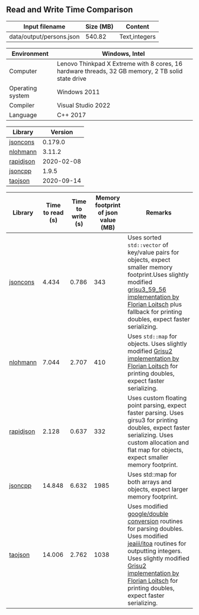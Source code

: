 
## Read and Write Time Comparison


Input filename|Size (MB)|Content
---|---|---
data/output/persons.json|540.82|Text,integers

Environment|Windows, Intel
---|---
Computer|Lenovo Thinkpad X Extreme with 8 cores, 16 hardware threads, 32 GB memory, 2 TB solid state drive
Operating system|Windows 2011
Compiler|Visual Studio 2022
Language|C++ 2017

Library|Version
---|---
[jsoncons](https://github.com/danielaparker/jsoncons)|0.179.0
[nlohmann](https://github.com/nlohmann/json)|3.11.2
[rapidjson](https://github.com/miloyip/rapidjson)|2020-02-08
[jsoncpp](https://github.com/open-source-parsers/jsoncpp)|1.9.5
[taojson](https://github.com/taocpp/json)|2020-09-14

Library|Time to read (s)|Time to write (s)|Memory footprint of json value (MB)|Remarks
---|---|---|---|---
[jsoncons](https://github.com/danielaparker/jsoncons)|4.434|0.786|343|Uses sorted `std::vector` of key/value pairs for objects, expect smaller memory footprint.Uses slightly modified [grisu3_59_56 implementation by Florian Loitsch](https://florian.loitsch.com/publications) plus fallback for printing doubles, expect faster serializing.
[nlohmann](https://github.com/nlohmann/json)|7.044|2.707|410|Uses `std::map` for objects. Uses slightly modified [Grisu2 implementation by Florian Loitsch](https://florian.loitsch.com/publications) for printing doubles, expect faster serializing.
[rapidjson](https://github.com/miloyip/rapidjson)|2.128|0.637|332|Uses custom floating point parsing, expect faster parsing. Uses girsu3 for printing doubles, expect faster serializing. Uses custom allocation and flat map for objects, expect smaller memory footprint.
[jsoncpp](https://github.com/open-source-parsers/jsoncpp)|14.848|6.632|1985|Uses std::map for both arrays and objects, expect larger memory footprint.
[taojson](https://github.com/taocpp/json)|14.006|2.762|1038|Uses modified [google/double conversion](https://github.com/google/double-conversion) routines for parsing doubles. Uses modified [jeaiii/itoa](https://github.com/jeaiii/itoa) routines for outputting integers. Uses slightly modified [Grisu2 implementation by Florian Loitsch](https://florian.loitsch.com/publications) for printing doubles, expect faster serializing.

